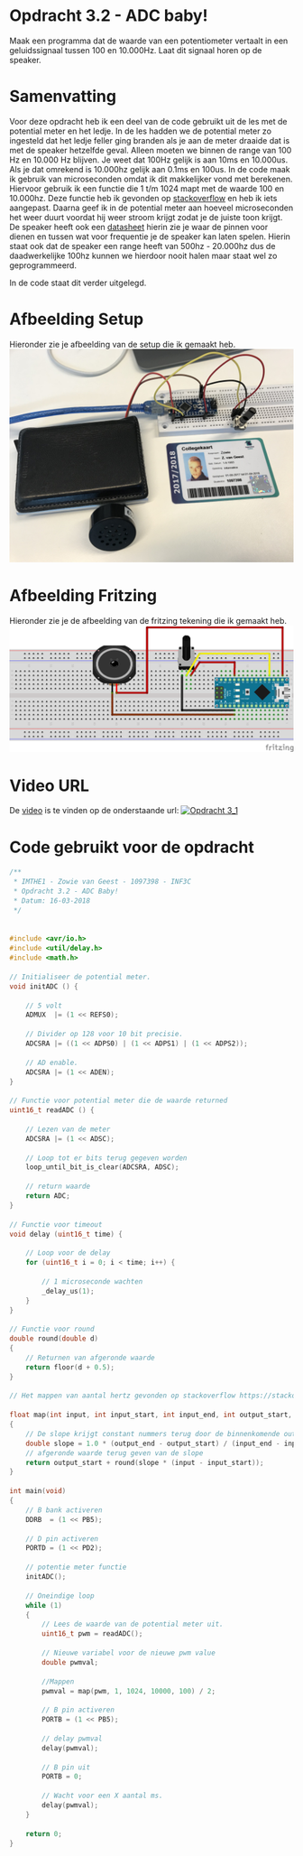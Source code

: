 # Opdracht 3.2 - ADC baby!

Maak een programma dat de waarde van een potentiometer vertaalt in een geluidssignaal tussen 100 en 10.000Hz. Laat dit signaal horen op de speaker.

# Samenvatting

Voor deze opdracht heb ik een deel van de code gebruikt uit de les met de potential meter en het ledje. In de les hadden we de potential meter zo ingesteld dat het ledje feller ging branden als je aan de meter draaide dat is met de speaker hetzelfde geval. Alleen moeten we binnen de range van 100 Hz en 10.000 Hz blijven. Je weet dat 100Hz gelijk is aan 10ms en 10.000us. Als je dat omrekend is 10.000hz gelijk aan 0.1ms en 100us. In de code maak ik gebruik van microseconden omdat ik dit makkelijker vond met berekenen. Hiervoor gebruik ik een functie die 1 t/m 1024 mapt met de waarde 100 en 10.000hz. Deze functie heb ik gevonden op [stackoverflow][stackoverflow] en heb ik iets aangepast. Daarna geef ik in de potential meter aan hoeveel microseconden het weer duurt voordat hij weer stroom krijgt zodat je de juiste toon krijgt. De speaker heeft ook een [datasheet] hierin zie je waar de pinnen voor dienen en tussen wat voor frequentie je de speaker kan laten spelen. Hierin staat ook dat de speaker een range heeft van 500hz - 20.000hz dus de daadwerkelijke 100hz kunnen we hierdoor nooit halen maar staat wel zo geprogrammeerd. 



 In de code staat dit verder uitgelegd. 

# Afbeelding Setup

Hieronder zie je afbeelding van de setup die ik gemaakt heb.
[![Opdracht 3.2 - Setup](https://github.com/zowie93/IMTHE1/blob/master/opdrachten/opdracht_3_2/assets/img/opdracht3_2_setup.JPG?raw=true)](https://github.com/zowie93/IMTHE1/blob/master/opdrachten/opdracht_3_2/assets/img/opdracht3_2_setup.JPG?raw=true)

# Afbeelding Fritzing

Hieronder zie je de afbeelding van de fritzing tekening die ik gemaakt heb.
[![Opdracht 3.2 - Fritzing](https://github.com/zowie93/IMTHE1/blob/master/opdrachten/opdracht_3_2/assets/img/opdracht3_2_fritzing_bb.png?raw=true)](https://github.com/zowie93/IMTHE1/blob/master/opdrachten/opdracht_3_2/assets/img/opdracht3_2_fritzing_bb.png?raw=true)

# Video URL

De [video][video] is te vinden op de onderstaande url:
[![Opdracht 3_1](https://img.youtube.com/vi/MZWNYMROIA0/maxresdefault.jpg)](https://youtu.be/MZWNYMROIA0)

# Code gebruikt voor de opdracht

```c
/**
 * IMTHE1 - Zowie van Geest - 1097398 - INF3C
 * Opdracht 3.2 - ADC Baby!
 * Datum: 16-03-2018
 */


#include <avr/io.h>
#include <util/delay.h>
#include <math.h>

// Initialiseer de potential meter.
void initADC () {
    
    // 5 volt
    ADMUX  |= (1 << REFS0);
    
    // Divider op 128 voor 10 bit precisie.
    ADCSRA |= ((1 << ADPS0) | (1 << ADPS1) | (1 << ADPS2));
    
    // AD enable.
    ADCSRA |= (1 << ADEN);
}

// Functie voor potential meter die de waarde returned
uint16_t readADC () {
    
    // Lezen van de meter
    ADCSRA |= (1 << ADSC);
    
    // Loop tot er bits terug gegeven worden
    loop_until_bit_is_clear(ADCSRA, ADSC);
    
    // return waarde
    return ADC;
}

// Functie voor timeout
void delay (uint16_t time) {

    // Loop voor de delay
    for (uint16_t i = 0; i < time; i++) {

        // 1 microseconde wachten
        _delay_us(1);
    }
}

// Functie voor round
double round(double d)
{
    // Returnen van afgeronde waarde
    return floor(d + 0.5);
}

// Het mappen van aantal hertz gevonden op stackoverflow https://stackoverflow.com/a/5732390/3227342

float map(int input, int input_start, int input_end, int output_start, int output_end)
{
    // De slope krijgt constant nummers terug door de binnenkomende output values en dit zorgt ervoor dat die het 1 keer berekend.
    double slope = 1.0 * (output_end - output_start) / (input_end - input_start);
    // afgeronde waarde terug geven van de slope
    return output_start + round(slope * (input - input_start));
}

int main(void)
{
    // B bank activeren
    DDRB  = (1 << PB5);

    // D pin activeren
    PORTD = (1 << PD2);

    // potentie meter functie
    initADC();

    // Oneindige loop
    while (1)
    {
        // Lees de waarde van de potential meter uit.
        uint16_t pwm = readADC();

        // Nieuwe variabel voor de nieuwe pwm value
        double pwmval;

        //Mappen
        pwmval = map(pwm, 1, 1024, 10000, 100) / 2;

        // B pin activeren
        PORTB = (1 << PB5);

        // delay pwmval
        delay(pwmval);

        // B pin uit
        PORTB = 0;

        // Wacht voor een X aantal ms.
        delay(pwmval);
    }

    return 0;
}
```

[video]: https://youtu.be/MZWNYMROIA0
[stackoverflow]: https://stackoverflow.com/a/5732390/3227342
[datasheet]: https://www.alliedelec.com/m/d/69ca74a806a82d744141c552ce43700a.pdf